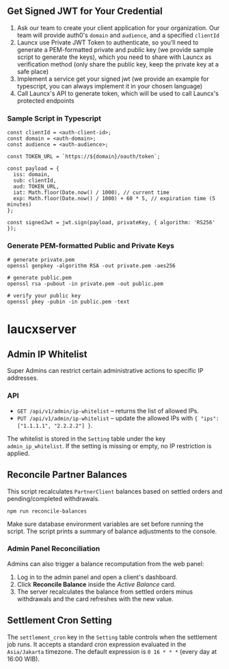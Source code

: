## Get Signed JWT for Your Credential

1. Ask our team to create your client application for your organization. Our team will provide auth0's `domain` and `audience`, and a specified `clientId`
2. Launcx use Private JWT Token to authenticate, so you'll need to generate a PEM-formatted private and public key (we provide sample script to generate the keys), which you need to share with Launcx as verification method (only share the public key, keep the private key at a safe place)
3. Implement a service get your signed jwt (we provide an example for typescript, you can always implement it in your chosen language)
4. Call Launcx's API to generate token, which will be used to call Launcx's protected endpoints

### Sample Script in Typescript

```
const clientId = <auth-client-id>;
const domain = <auth-domain>;
const audience = <auth-audience>;

const TOKEN_URL = `https://${domain}/oauth/token`;

const payload = {
  iss: domain,
  sub: clientId,
  aud: TOKEN_URL,
  iat: Math.floor(Date.now() / 1000), // current time
  exp: Math.floor(Date.now() / 1000) + 60 * 5, // expiration time (5 minutes)
};

const signedJwt = jwt.sign(payload, privateKey, { algorithm: 'RS256' });
```

### Generate PEM-formatted Public and Private Keys

```
# generate private.pem
openssl genpkey -algorithm RSA -out private.pem -aes256

# generate public.pem
openssl rsa -pubout -in private.pem -out public.pem

# verify your public key
openssl pkey -pubin -in public.pem -text
```
# laucxserver

## Admin IP Whitelist

Super Admins can restrict certain administrative actions to specific IP addresses.

### API

- `GET /api/v1/admin/ip-whitelist` – returns the list of allowed IPs.
- `PUT /api/v1/admin/ip-whitelist` – update the allowed IPs with `{ "ips": ["1.1.1.1", "2.2.2.2"] }`.

The whitelist is stored in the `Setting` table under the key `admin_ip_whitelist`.
If the setting is missing or empty, no IP restriction is applied.

## Reconcile Partner Balances

This script recalculates `PartnerClient` balances based on settled orders and
pending/completed withdrawals.

```
npm run reconcile-balances
```

Make sure database environment variables are set before running the script. The
script prints a summary of balance adjustments to the console.

### Admin Panel Reconciliation

Admins can also trigger a balance recomputation from the web panel:

1. Log in to the admin panel and open a client's dashboard.
2. Click **Reconcile Balance** inside the *Active Balance* card.
3. The server recalculates the balance from settled orders minus withdrawals and the card refreshes with the new value.

## Settlement Cron Setting

The `settlement_cron` key in the `Setting` table controls when the settlement
job runs. It accepts a standard cron expression evaluated in the
`Asia/Jakarta` timezone. The default expression is `0 16 * * *` (every day at
16:00 WIB).

